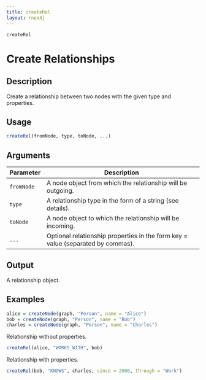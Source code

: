 ```yaml
---
title: createRel
layout: rneo4j
---
```


`createRel`

# Create Relationships

## Description
Create a relationship between two nodes with the given type and properties.

## Usage

```r
createRel(fromNode, type, toNode, ...)
```

## Arguments

| Parameter | Description |
| --------- | ----------- |
| `fromNode` | A node object from which the relationship will be outgoing. |
| `type` | A relationship type in the form of a string (see details). |
| `toNode` | A node object to which the relationship will be incoming. |
| `...` | Optional relationship properties in the form key = value (separated by commas). |

## Output

A relationship object.

## Examples

```r
alice = createNode(graph, "Person", name = "Alice")
bob = createNode(graph, "Person", name = "Bob")
charles = createNode(graph, "Person", name = "Charles")
```

Relationship without properties.

```r
createRel(alice, "WORKS_WITH", bob)
```

Relationship with properties.

```r
createRel(bob, "KNOWS", charles, since = 2000, through = "Work")
```